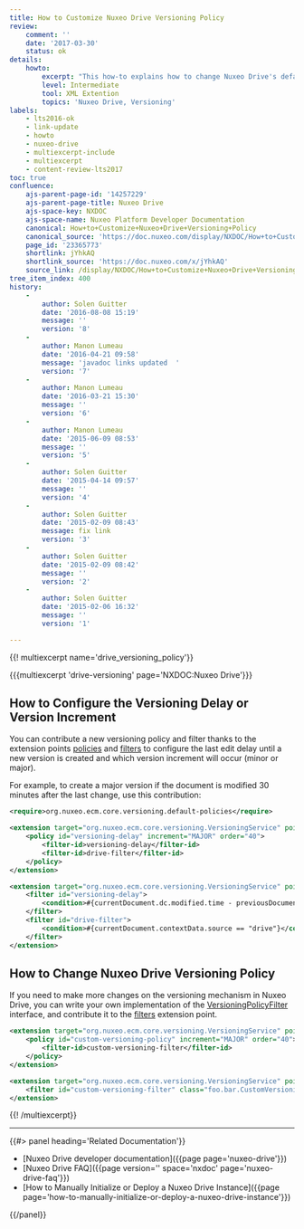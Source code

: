 ```yaml
---
title: How to Customize Nuxeo Drive Versioning Policy
review:
    comment: ''
    date: '2017-03-30'
    status: ok
details:
    howto:
        excerpt: "This how-to explains how to change Nuxeo Drive's default versioning policy."
        level: Intermediate
        tool: XML Extention
        topics: 'Nuxeo Drive, Versioning'
labels:
    - lts2016-ok
    - link-update
    - howto
    - nuxeo-drive
    - multiexcerpt-include
    - multiexcerpt
    - content-review-lts2017
toc: true
confluence:
    ajs-parent-page-id: '14257229'
    ajs-parent-page-title: Nuxeo Drive
    ajs-space-key: NXDOC
    ajs-space-name: Nuxeo Platform Developer Documentation
    canonical: How+to+Customize+Nuxeo+Drive+Versioning+Policy
    canonical_source: 'https://doc.nuxeo.com/display/NXDOC/How+to+Customize+Nuxeo+Drive+Versioning+Policy'
    page_id: '23365773'
    shortlink: jYhkAQ
    shortlink_source: 'https://doc.nuxeo.com/x/jYhkAQ'
    source_link: /display/NXDOC/How+to+Customize+Nuxeo+Drive+Versioning+Policy
tree_item_index: 400
history:
    -
        author: Solen Guitter
        date: '2016-08-08 15:19'
        message: ''
        version: '8'
    -
        author: Manon Lumeau
        date: '2016-04-21 09:58'
        message: 'javadoc links updated  '
        version: '7'
    -
        author: Manon Lumeau
        date: '2016-03-21 15:30'
        message: ''
        version: '6'
    -
        author: Manon Lumeau
        date: '2015-06-09 08:53'
        message: ''
        version: '5'
    -
        author: Solen Guitter
        date: '2015-04-14 09:57'
        message: ''
        version: '4'
    -
        author: Solen Guitter
        date: '2015-02-09 08:43'
        message: fix link
        version: '3'
    -
        author: Solen Guitter
        date: '2015-02-09 08:42'
        message: ''
        version: '2'
    -
        author: Solen Guitter
        date: '2015-02-06 16:32'
        message: ''
        version: '1'

---
```

{{! multiexcerpt name='drive_versioning_policy'}}

{{{multiexcerpt 'drive-versioning' page='NXDOC:Nuxeo Drive'}}}

## How to Configure the Versioning Delay or Version Increment

You can contribute a new versioning policy and filter thanks to the extension points [policies](http://explorer.nuxeo.org/nuxeo/site/distribution/latest/viewExtensionPoint/org.nuxeo.ecm.core.versioning.VersioningService--policies) and [filters](http://explorer.nuxeo.org/nuxeo/site/distribution/latest/viewExtensionPoint/org.nuxeo.ecm.core.versioning.VersioningService--filters) to configure the last edit delay until a new version is created and which version increment will occur (minor or major).

For example, to create a major version if the document is modified 30 minutes after the last change, use this contribution:

```xml
<require>org.nuxeo.ecm.core.versioning.default-policies</require>

<extension target="org.nuxeo.ecm.core.versioning.VersioningService" point="policies">
    <policy id="versioning-delay" increment="MAJOR" order="40">
        <filter-id>versioning-delay</filter-id>
        <filter-id>drive-filter</filter-id>
    </policy>
</extension>

<extension target="org.nuxeo.ecm.core.versioning.VersioningService" point="filters">
    <filter id="versioning-delay">
        <condition>#{currentDocument.dc.modified.time - previousDocument.dc.modified.time >= 1800000}</condition>
    </filter>
    <filter id="drive-filter">
        <condition>#{currentDocument.contextData.source == "drive"}</condition>
    </filter>
</extension>
```

## How to Change Nuxeo Drive Versioning Policy


If you need to make more changes on the versioning mechanism in Nuxeo Drive, you can write your own implementation of the [VersioningPolicyFilter](http://community.nuxeo.com/api/nuxeo/latest/javadoc/org/nuxeo/ecm/core/versioning/VersioningPolicyFilter.html) interface, and contribute it to the [filters](http://explorer.nuxeo.org/nuxeo/site/distribution/latest/viewExtensionPoint/org.nuxeo.ecm.core.versioning.VersioningService--filters) extension point.


```xml
<extension target="org.nuxeo.ecm.core.versioning.VersioningService" point="policies">
    <policy id="custom-versioning-policy" increment="MAJOR" order="40">
        <filter-id>custom-versioning-filter</filter-id>
    </policy>
</extension>

<extension target="org.nuxeo.ecm.core.versioning.VersioningService" point="filters">
    <filter id="custom-versioning-filter" class="foo.bar.CustomVersioningFilter">
</extension>
```

{{! /multiexcerpt}}

* * *

<div class="row" data-equalizer data-equalize-on="medium"><div class="column medium-6">{{#> panel heading='Related Documentation'}}

- [Nuxeo Drive developer documentation]({{page page='nuxeo-drive'}})
- [Nuxeo Drive FAQ]({{page version='' space='nxdoc' page='nuxeo-drive-faq'}})
- [How to Manually Initialize or Deploy a Nuxeo Drive Instance]({{page page='how-to-manually-initialize-or-deploy-a-nuxeo-drive-instance'}})

{{/panel}}</div><div class="column medium-6">

&nbsp;

</div></div>
